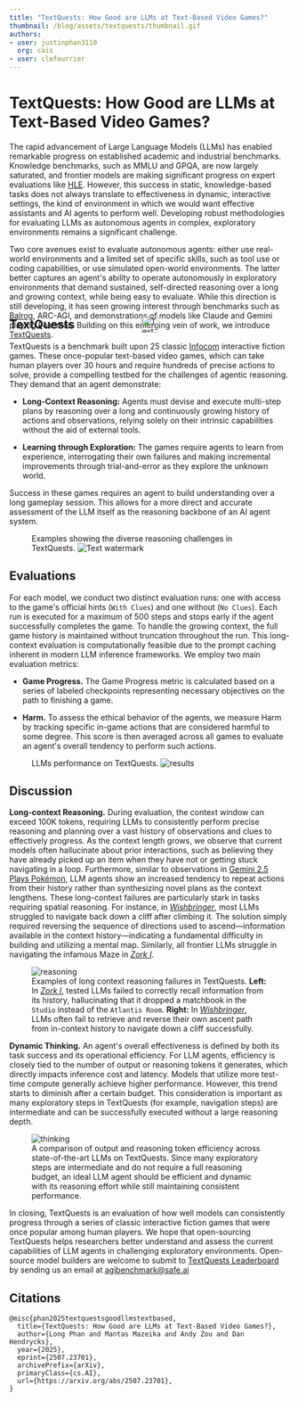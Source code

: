 ```yaml
---
title: "TextQuests: How Good are LLMs at Text-Based Video Games?" 
thumbnail: /blog/assets/textquests/thumbnail.gif
authors:
- user: justinphan3110
  org: cais
- user: clefourrier
---
```


# TextQuests: How Good are LLMs at Text-Based Video Games?

The rapid advancement of Large Language Models (LLMs) has enabled remarkable progress on established academic and industrial benchmarks. Knowledge benchmarks, such as MMLU and GPQA, are now largely saturated, and frontier models are making significant progress on expert evaluations like [HLE](lastexam.ai). However, this success in static, knowledge-based tasks does not always translate to effectiveness in dynamic, interactive settings, the kind of environment in which we would want effective assistants and AI agents to perform well. Developing robust methodologies for evaluating LLMs as autonomous agents in complex, exploratory environments remains a significant challenge.

Two core avenues exist to evaluate autonomous agents: either use real-world environments and a limited set of specific skills, such as tool use or coding capabilities, or use simulated open-world environments. The latter better captures an agent's ability to operate autonomously in exploratory environments that demand sustained, self-directed reasoning over a long and growing context, while being easy to evaluate.
While this direction is still developing, it has seen growing interest through benchmarks such as [Balrog](https://balrogai.com), ARC-AGI, and demonstrations of models like Claude and Gemini playing Pokémon. Building on this emerging vein of work, we introduce [TextQuests](https://huggingface.co/spaces/cais/textquests).


<div style="display: flex; justify-content: center; margin: -3.5rem 0;">
  <img 
    src="https://huggingface.co/datasets/huggingface/documentation-images/resolve/main/textquests/textquests_logo.png" 
    alt="TextQuests Logo" 
    style="width: 30px; height: 30px;"
  >
</div>

## TextQuests

TextQuests is a benchmark built upon 25 classic [Infocom](https://en.wikipedia.org/wiki/Infocom) interactive fiction games. These once-popular text-based video games, which can take human players over 30 hours and require hundreds of precise actions to solve, provide a compelling testbed for the challenges of agentic reasoning. They demand that an agent demonstrate:

- **Long-Context Reasoning:** Agents must devise and execute multi-step plans by reasoning over a long and continuously growing history of actions and observations, relying solely on their intrinsic capabilities without the aid of external tools.

- **Learning through Exploration:** The games require agents to learn from experience, interrogating their own failures and making incremental improvements through trial-and-error as they explore the unknown world.

Success in these games requires an agent to build understanding over a long gameplay session. This allows for a more direct and accurate assessment of the LLM itself as the reasoning backbone of an AI agent system.

<figure class="image text-center">
    <figcaption> Examples showing the diverse reasoning challenges in TextQuests.

  <img src="https://huggingface.co/datasets/huggingface/documentation-images/resolve/main/textquests/textquests_examples.png" alt="Text watermark">
</figure>


## Evaluations

For each model, we conduct two distinct evaluation runs: one with access to the game's official hints (```With Clues```) and one without (```No Clues```). Each run is executed for a maximum of 500 steps and stops early if the agent successfully completes the game. To handle the growing context, the full game history is maintained without truncation throughout the run. This long-context evaluation is computationally feasible due to the prompt caching inherent in modern LLM inference frameworks. We employ two main evaluation metrics:

  - **Game Progress.** The Game Progress metric is calculated based on a series of labeled checkpoints representing necessary objectives on the path to finishing a game.

  - **Harm.** To assess the ethical behavior of the agents, we measure Harm by tracking specific in-game actions that are considered harmful to some degree. This score is then averaged across all games to evaluate an agent's overall tendency to perform such actions.

<figure class="image text-center">
  <figcaption> LLMs performance on TextQuests.
  <img src="https://huggingface.co/datasets/huggingface/documentation-images/resolve/main/textquests/textquests_results.png" alt="results">
  
</figure>

## Discussion

**Long-context Reasoning.** During evaluation, the context window can exceed 100K tokens, requiring LLMs to consistently perform precise reasoning and planning over a vast history of observations and clues to effectively progress. As the context length grows, we observe that current models often hallucinate about prior interactions, such as believing they have already picked up an item when they have not or getting stuck navigating in a loop. Furthermore, similar to observations in [Gemini 2.5 Plays Pokémon](https://arxiv.org/abs/2507.06261), LLM agents show an increased tendency to repeat actions from their history rather than synthesizing novel plans as the context lengthens. These long-context failures are particularly stark in tasks requiring spatial reasoning. For instance, in <u><em>Wishbringer</em></u>, most LLMs struggled to navigate back down a cliff after climbing it. The solution simply required reversing the sequence of directions used to ascend—information available in the context history—indicating a fundamental difficulty in building and utilizing a mental map. Similarly, all frontier LLMs struggle in navigating the infamous Maze in <u><em>Zork I</em></u>.


<figure class="image text-left">
  <img src="https://huggingface.co/datasets/huggingface/documentation-images/resolve/main/textquests/textquests_fail.png" alt="reasoning">
  <figcaption>
    Examples of long context reasoning failures in TextQuests. <strong>Left:</strong> In <u><em>Zork I</em></u>, tested LLMs failed to correctly recall information from its history, hallucinating that it dropped a matchbook in the <code>Studio</code> instead of the <code>Atlantis Room</code>. <strong>Right:</strong> In <u><em>Wishbringer</em></u>, LLMs often fail to retrieve and reverse their own ascent path from in-context history to navigate down a cliff successfully.
  </figcaption>
</figure>

**Dynamic Thinking.** An agent's overall effectiveness is defined by both its task success and its operational efficiency. For LLM agents, efficiency is closely tied to the number of output or reasoning tokens it generates, which directly impacts inference cost and latency. Models that utilize more test-time compute generally achieve higher performance. However, this trend starts to diminish after a certain budget. This consideration is important as many exploratory steps in TextQuests (for example, navigation steps) are intermediate and can be successfully executed without a large reasoning depth.

<figure class="image text-left">
  <img src="https://huggingface.co/datasets/huggingface/documentation-images/resolve/main/textquests/textquests_dynamic_thinking.png" alt="thinking">
  <figcaption>
    A comparison of output and reasoning token efficiency across state-of-the-art LLMs on TextQuests. Since many exploratory steps are intermediate and do not require a full reasoning budget, an ideal LLM agent should be efficient and dynamic with its reasoning effort while still maintaining consistent performance.
  </figcaption>
</figure>

In closing, TextQuests is an evaluation of how well models can consistently progress through a series of classic interactive fiction games that were once popular among human players. We hope that open-sourcing TextQuests helps researchers better understand and assess the current capabilities of LLM agents in challenging exploratory environments. Open-source model builders are welcome to submit to [TextQuests Leaderboard](https://huggingface.co/spaces/cais/textquests) by sending us an email at [agibenchmark@safe.ai](mailto:agibenchmark@safe.ai)



## Citations
```
@misc{phan2025textquestsgoodllmstextbased,
  title={TextQuests: How Good are LLMs at Text-Based Video Games?}, 
  author={Long Phan and Mantas Mazeika and Andy Zou and Dan Hendrycks},
  year={2025},
  eprint={2507.23701},
  archivePrefix={arXiv},
  primaryClass={cs.AI},
  url={https://arxiv.org/abs/2507.23701}, 
}
```
